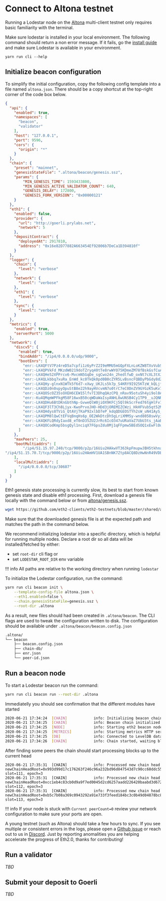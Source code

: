 # Connect to Altona testnet

Running a Lodestar node on the [Altona](https://github.com/goerli/altona) multi-client testnet only requires basic familiarity with the terminal.

Make sure lodestar is installed in your local environment. The following command should return a non error message. If it fails, go the [install guide](/install) and make sure Lodestar is available in your environment.

```
yarn run cli --help
```

## Initialize beacon configuration

To simplify the initial configuration, copy the following config template into a file named `altona.json`. There should be a copy shortcut at the top-right corner of the code box below.

```json
{
  "api": {
    "enabled": true,
    "namespaces": [
      "beacon",
      "validator"
    ],
    "host": "127.0.0.1",
    "port": 9596,
    "cors": {
      "origin": "*"
    }
  },
  "chain": {
    "preset": "mainnet",
    "genesisStateFile": ".altona/beacon/genesis.ssz",
    "params": {
        "MIN_GENESIS_TIME": 1593433800,
        "MIN_GENESIS_ACTIVE_VALIDATOR_COUNT": 640,
        "GENESIS_DELAY": 172800, 
        "GENESIS_FORK_VERSION": "0x00000121"
    }
  },
  "eth1": {
    "enabled": false,
    "provider": {
      "url": "http://goerli.prylabs.net",
      "network": 5
    },
    "depositContract": {
      "deployedAt": 2917810,
      "address": "0x16e82D77882A663454Ef92806b7DeCa1D394810f"
    }
  },
  "logger": {
    "chain": {
      "level": "verbose"
    },
    "network": {
      "level": "verbose"
    },
    "eth1": {
      "level": "verbose"
    },
    "sync": {
      "level": "verbose"
    }
  },
  "metrics": {
    "enabled": true,
    "serverPort": 5000
  },
  "network": {
    "discv5": {
      "enabled": true,
      "bindAddr": "/ip4/0.0.0.0/udp/9000",
      "bootEnrs": [
        "enr:-LK4QFtV7Pz4reD5a7cpfi1z6yPrZ2I9eMMU5mGQpFXLnLoKZW8TXvVubShzLLpsEj6aayvVO1vFx-MApijD3HLPhlECh2F0dG5ldHOIAAAAAAAAAACEZXRoMpD6etXjAAABIf__________gmlkgnY0gmlwhDMPYfCJc2VjcDI1NmsxoQIerw_qBc9apYfZqo2awiwS930_vvmGnW2psuHsTzrJ8YN0Y3CCIyiDdWRwgiMo",
        "enr:-LK4QPVkFd_MKzdW0219doTZryq40tTe8rwWYO75KDmeZM78fBskGsfCuAww9t8y3u0Q0FlhXOhjE1CWpx3SGbUaU80Ch2F0dG5ldHOIAAAAAAAAAACEZXRoMpD6etXjAAABIf__________gmlkgnY0gmlwhDMPRgeJc2VjcDI1NmsxoQNHu-QfNgzl8VxbMiPgv6wgAljojnqAOrN18tzJMuN8oYN0Y3CCIyiDdWRwgiMo",
        "enr:-LK4QHe52XPPrcv6-MvcmN5GqDe_sgCwo24n_2hedlfwD_oxNt7cXL3tXJ7h9aYv6CTS1C_H2G2_dkeqm_LBO9nrpiYBh2F0dG5ldHOIAAAAAAAAAACEZXRoMpD9yjmwAAABIf__________gmlkgnY0gmlwhANzD9uJc2VjcDI1NmsxoQJX7zMnRU3szfGfS8MAIfPaQKOBpu3sBVTXf4Qq0b_m-4N0Y3CCIyiDdWRwgiMo",
        "enr:-LK4QLkbbq7xuRa_EnWd_kc0TkQk0pd0B0cZYR5LvBsncFQBDyPbGdy8d24TzRVeK7ZWwM5_2EcSJK223f8TYUOQYfwBh2F0dG5ldHOIAAAAAAAAAACEZXRoMpD9yjmwAAABIf__________gmlkgnY0gmlwhAPsjtOJc2VjcDI1NmsxoQJNw_aZgWXl2SstD--WAjooGudjWLjEbbCIddJuEPxzWYN0Y3CCIyiDdWRwgiMo",
        "enr:-LK4QHy-glnxN1WTk5f6d7-xXwy_UKJLs5k7p_S4KRY9I925KTzW_kQLjfFriIpH0de7kygBwrSl726ukq9_OG_sgKMCh2F0dG5ldHOIUjEAIQEAFMiEZXRoMpD9yjmwAAABIf__________gmlkgnY0gmlwhBLmhrCJc2VjcDI1NmsxoQNlU7gT0HUvpLA41n-P5GrCgjwMwtG02YsRRO0lAmpmBYN0Y3CCIyiDdWRwgiMo",
        "enr:-LK4QDz0n0vpyOpuStB8e22h9ayHVcvmN7o0trC7eC0DnZV9GYGzK5uKv7WlzpMQM2nDTG43DWvF_DZYwJOZCbF4iCQBh2F0dG5ldHOI__________-EZXRoMpD9yjmwAAABIf__________gmlkgnY0gmlwhBKN136Jc2VjcDI1NmsxoQP5gcOUcaruHuMuTv8ht7ZEawp3iih7CmeLqcoY1hxOnoN0Y3CCIyiDdWRwgiMo",
        "enr:-LK4QOScOZ35sOXEH6CEW15lfv7I3DhqQAzCPQ_nRav95otuSh4yi9ol0AruKDiIk9qqGXyD-wQDaBAPLhwl4t-rUSQBh2F0dG5ldHOI__________-EZXRoMpD9yjmwAAABIf__________gmlkgnY0gmlwhCL68KuJc2VjcDI1NmsxoQK5fYR3Ipoc01dz0d2-EcL7m26zKQSkAbf4rwcMMM09CoN0Y3CCIyiDdWRwgiMo",
        "enr:-Ku4QMqmWPFkgM58F16wxB50cqWDaWaIsyANHL8wUNSB4Cy1TP9__uJQNRODvx_dvO6rY-BT3psrYTMAaxnMGXb6DuoBh2F0dG5ldHOIAAAAAAAAAACEZXRoMpD1pf1CAAAAAP__________gmlkgnY0gmlwhBLf22SJc2VjcDI1NmsxoQNoed9JnQh7ltcAacHEGOjwocL1BhMQbYTgaPX0kFuXtIN1ZHCCE4g",
        "enr:-LK4QDHu6BtDKnGbthNp-GvweQlW0jiOX9KFCj5Ql9kScrFed76tgHlFv7A-9ZRB-EVZpKItvlNjo3yxjj7jYIZUJa4Bh2F0dG5ldHOIAAAAAAAAAACEZXRoMpAAAAAAAAAAAAAAAAAAAAAAgmlkgnY0gmlwhDbUyQKJc2VjcDI1NmsxoQLV6Yse8baXDFu9r_dvm9BVd2ni2-wwvANWA-4ewbhniIN0Y3CCIyiDdWRwgiMo",
        "enr:-LK4QF3lT3Ch8Ljyx-KwoPrvoJHO-HDd3jOREMIZCWzi_HkHFVub5qt52MliDTLDgpXMS9tBzzLI4ObT_Z2m2Kus9vMBh2F0dG5ldHOIAAAAAAAAAACEZXRoMpAAAAAAAAAAAAAAAAAAAAAAgmlkgnY0gmlwhBKNqHeJc2VjcDI1NmsxoQOTO9uI9UZjuTOpcWvnCfhfQTmcMaIzBFsjMpXYnppET4N0Y3CCIyiDdWRwgiMo",
        "enr:-LK4QHdys8TViG_QtAVjTKaP92xlbD7eP_kdqQDGEOSTYh2sW_uN41AyS_cBWP1nM-Gi_cXYQ5_rjx-Qgn3dCDydi8MBh2F0dG5ldHOI__________-EZXRoMpD9yjmwAAABIf__________gmlkgnY0gmlwhDZdpaaJc2VjcDI1NmsxoQNX8JXYTfTkL1rZ9-4Dd9De-C9W7bwUlmwOEhSIa8jZ0YN0Y3CCI4yDdWRwgiOM---",
        "enr:-LK4QPM8lQwCtEFVqBnqHs6p_OE2WkDtcDh5gLriXMMSy-wnd8058swVyiUgANqFgbPdV6Pm5_LyeAIT6gKLBW70ia4Bh2F0dG5ldHOI__________-EZXRoMpD9yjmwAAABIf__________gmlkgnY0gmlwhBLCKTOJc2VjcDI1NmsxoQMQfjhh_GwSLRpPKweO79mo_n3sPaK75E11DbrM-8OaY4N0Y3CCI4yDdWRwgiOM---",
        "enr:-LK4QKFLQRdyIaxd8_eT0nD35ZU2JrRc6IcO347uURaVaZ7UbU3ts_jAaEt2krT5DyI9IQt5JECOTO7IpSPCZgeySwMBh2F0dG5ldHOI__________-EZXRoMpD9yjmwAAABIf__________gmlkgnY0gmlwhDZdfJeJc2VjcDI1NmsxoQNnAwjMpA-1zWgd4ogGmRqsM1x7y7EQGDw_XxRpoo7KFIN0Y3CCI4yDdWRwgiOM---",
        "enr:-LK4QOCodKmp5bsgQyl1nciqX7FGpsZdu0Mj1qFFpmw5BEdSOQ1xEwFlOuSkOVC4vHvbMNV5MPLkPvzw7xC42BvlMnEBh2F0dG5ldHOI__________-EZXRoMpD9yjmwAAABIf__________gmlkgnY0gmlwhBLEHx6Jc2VjcDI1NmsxoQLjYA6hPlO-7bzqsnT_NJRC0vjGTSQwyhlSqSVCdB0UcYN0Y3CCI4yDdWRwgiOM---"
      ]
    },
    "maxPeers": 25,
    "bootMultiaddrs": [
        "/ip4/51.15.97.240/tcp/9000/p2p/16Uiu2HAkwVT363kpFmupwJBH5tkhnaNZPQSY7zANnPGB63ikD1Wp",
"/ip4/51.15.70.7/tcp/9000/p2p/16Uiu2HAmHV1UA1SBnNK7Ztp8ACQ8DzHwNnR49VDEPBavCU33PtVE"
    ],
    "localMultiaddrs": [
      "/ip4/0.0.0.0/tcp/30607"
    ]
  }
}
```

Eth1 genesis state processing is currently slow, its best to start from known genesis state and disable eth1 processing. First, download a genesis file locally with the command below or from [altona/genesis.ssz](https://github.com/eth2-clients/eth2-testnets/blob/master/shared/altona/genesis.ssz).

```bash
wget https://github.com/eth2-clients/eth2-testnets/blob/master/shared/altona/genesis.ssz
```

Make sure that the downloaded genesis file is at the expected path and matches the path in the command below.

We recommend initializing lodestar into a specific directory, which is helpful for running multiple nodes. Declare a root dir so all data will be installed/fetched by either:

- set `root-dir` cli flag or
- set `LODESTAR_ROOT_DIR` env variable

<!-- prettier-ignore-start -->
!!! info
    All paths are relative to the working directory when running `lodestar`
<!-- prettier-ignore-end -->

To initialize the Lodestar configuration, run the command:

```bash
yarn run cli beacon init \
    --template-config-file altona.json \
    --eth1.enabled=false \
    --chain.genesisStateFile=genesis.ssz \
    --root-dir .altona
```

As a result, new files should had been created in `.altona/beacon`. The CLI flags are used to tweak the configuration written to disk. The configuration should be available under `.altona/beacon/beacon.config.json`

```bash
.altona/
└── beacon
    ├── beacon.config.json
    ├── chain-db/
    ├── enr.json
    └── peer-id.json
```

## Run a beacon node

To start a Lodestar beacon run the command:

```bash
yarn run cli beacon run --root-dir .altona
```

Immediatelly you should see confirmation that the different modules have started

```bash
2020-06-21 17:34:24  [CHAIN]            info: Initializing beacon chain with state root 0x773c694b47504d789dc768d2356f691866b47833d0d85e02511d7cd339925b17 and genesis block root 0x19aa2deaa02cac9774eb8948a8ead1ebe851ba9590878a10cd5767092e16ba12
2020-06-21 17:34:25  [CHAIN]            info: Beacon chain initialized
2020-06-21 17:34:25  [NODE]             info: Starting eth2 beacon node - LODESTAR!
2020-06-21 17:34:25  [METRICS]          info: Starting metrics HTTP server on port 5000
2020-06-21 17:34:25  [DB]               info: Connected to LevelDB database at .altona/beacon/chain-db
2020-06-21 17:34:26  [CHAIN]            info: Chain started, waiting blocks and attestations
```

After finding some peers the chain should start processing blocks up to the current head

```
2020-06-21 17:35:31  [CHAIN]            info: Processed new chain head newChainHeadRoot=0x993d99d17c176263f246c96a232bd96d847543d7c90cc60ddc559edcab99b2e6, slot=111, epoch=3
2020-06-21 17:35:31  [CHAIN]            info: Processed new chain head newChainHeadRoot=0xcc1eb4c83cb0d9a9f7ed0045d2cd6257aadd226420baabd3d672be35605fe470, slot=112, epoch=3
2020-06-21 17:35:31  [CHAIN]            info: Processed new chain head newChainHeadRoot=0xb5c7b08a369c0943292a91e733f3feed184bc3c0b49d04878bc86e0705c15fe8, slot=113, epoch=3
```

<!-- prettier-ignore-start -->
!!! info
    If your node is stuck with `Current peerCount=0` review your network configuration to make sure your ports are open.
<!-- prettier-ignore-end -->

A young testnet (such as Altona) should take a few hours to sync. If you see multiple or consistent errors in the logs, please open a [Github issue](https://github.com/ChainSafe/lodestar/issues/new) or reach out to us in [Discord](https://discord.gg/yjyvFRP). Just by reporting anomalities you are helping accelerate the progress of Eth2.0, thanks for contributing!

## Run a validator

_TBD_

## Submit your deposit to Goerli

_TBD_
